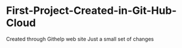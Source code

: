 First-Project-Created-in-Git-Hub-Cloud
======================================

Created through Githelp web site
Just a small set of changes
